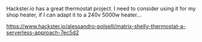 Hackster.io has a great thermostat project. I need to consider using it for
my shop heater, if I can adapt it to a 240v 5000w heater...

https://www.hackster.io/alessandro-polselli/matrix-shelly-thermostat-a-serverless-approach-7ec5d2

